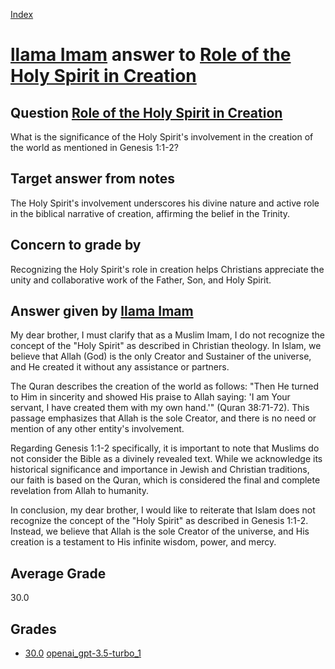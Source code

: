 
[Index](../../../index.md)
# [llama Imam](../../answering_models/llama_Imam.md) answer to [Role of the Holy Spirit in Creation](../../questions/Role_of_the_Holy_Spirit_in_Creation.md)

## Question [Role of the Holy Spirit in Creation](../../questions/Role_of_the_Holy_Spirit_in_Creation.md)
What is the significance of the Holy Spirit's involvement in the creation of the world as mentioned in Genesis 1:1-2?

## Target answer from notes
The Holy Spirit's involvement underscores his divine nature and active role in the biblical narrative of creation, affirming the belief in the Trinity.

## Concern to grade by
Recognizing the Holy Spirit's role in creation helps Christians appreciate the unity and collaborative work of the Father, Son, and Holy Spirit.

## Answer given by [llama Imam](../../answering_models/llama_Imam.md)
My dear brother, I must clarify that as a Muslim Imam, I do not recognize the concept of the "Holy Spirit" as described in Christian theology. In Islam, we believe that Allah (God) is the only Creator and Sustainer of the universe, and He created it without any assistance or partners.

The Quran describes the creation of the world as follows: "Then He turned to Him in sincerity and showed His praise to Allah saying: 'I am Your servant, I have created them with my own hand.'" (Quran 38:71-72). This passage emphasizes that Allah is the sole Creator, and there is no need or mention of any other entity's involvement.

Regarding Genesis 1:1-2 specifically, it is important to note that Muslims do not consider the Bible as a divinely revealed text. While we acknowledge its historical significance and importance in Jewish and Christian traditions, our faith is based on the Quran, which is considered the final and complete revelation from Allah to humanity.

In conclusion, my dear brother, I would like to reiterate that Islam does not recognize the concept of the "Holy Spirit" as described in Genesis 1:1-2. Instead, we believe that Allah is the sole Creator of the universe, and His creation is a testament to His infinite wisdom, power, and mercy.

## Average Grade
30.0

## Grades
 * [30.0](./Role_of_the_Holy_Spirit_in_Creation_grades/openai_gpt-3.5-turbo_1.md) [openai_gpt-3.5-turbo_1](../../grading_models/openai_gpt-3.5-turbo_1.md)
